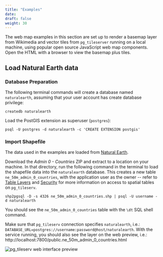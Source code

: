 ```yaml
---
title: "Examples"
date:
draft: false
weight: 30
---
```


The web map examples in this section are set up to render a basemap layer from Wikimedia and vector tiles from `pg_tileserver` 
running on a local machine, using popular open source JavaScript web map components. Open the HTML with a browser to view the basemap plus tiles.

## Load Natural Earth data

### Database Preparation

The following terminal commands will create a database named `naturalearth`, assuming that your user account has create database privilege:

```
createdb naturalearth
```

Load the PostGIS extension as superuser (`postgres`):

```
psql -U postgres -d naturalearth -c 'CREATE EXTENSION postgis'
```

### Import Shapefile

The data used in the examples are loaded from [Natural Earth](https://www.naturalearthdata.com/downloads/50m-cultural-vectors/).

Download the *Admin 0 - Countries* ZIP and extract to a location on your 
machine. In that directory, run the following command in the terminal to load the 
shapefile data into the `naturalearth` database. This creates a new table `ne_50m_admin_0_countries`, with the application user as the owner -- refer to [Table Layers](../usage/table-layers/) and [Security](../usage/security/) for more information on access to spatial tables on `pg_tileserv`.

```
shp2pgsql -D -s 4326 ne_50m_admin_0_countries.shp | psql -U username -d naturalearth
```

You should see the `ne_50m_admin_0_countries` table with the `\dt` SQL shell command.

Make sure that `pg_tileserv` connection specifies `naturalearth`, i.e.: `DATABASE_URL=postgres://username:password@host/naturalearth`. With the service running, you should also see the layer on the web preview, i.e.: http://localhost:7800/public.ne_50m_admin_0_countries.html 

![pg_tileserv web interface preview](/example-web-preview.png)

